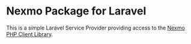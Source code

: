 Nexmo Package for Laravel
=========================
This is a simple Laravel Service Provider providing access to the [Nexmo PHP Client Library](https://github.com/Nexmo/nexmo-php).
